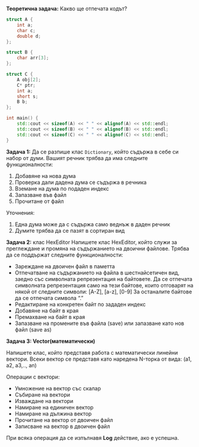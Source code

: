 **Теоретична задача:** Какво ще отпечата кодът?

```c++
struct A {
	int a;
	char c;
	double d;
};

struct B {
	char arr[3];
};

struct C {
	A obj[2];
	C* ptr;
	int a;
	short s;
	B b;
};

int main() {
	std::cout << sizeof(A) << " " << alignof(A) << std::endl;
	std::cout << sizeof(B) << " " << alignof(B) << std::endl;
	std::cout << sizeof(C) << " " << alignof(C) << std::endl;
}
```

**Задача 1:** Да се разпише клас `Dictionary`, който съдържа в себе си набор от думи. Вашият речник трябва да има следните функционалности:
1)	Добавяне на нова дума
2)	Проверка дали дадена дума се съдържа в речника
3)	Вземане на дума по подаден индекс
4)	Запазване във файл
5)	Прочитане от файл

Уточнения:
1)	Една дума може да с съдържа само веднъж в даден речник
2)	Думите трябва да се пазят в сортиран вид


**Задача 2:** клас HexEditor
Напишете клас HexEditor, който служи за преглеждане и промяна на съдържанието на двоични файлове. 
Трябва да се поддържат следните функционалности:
-	Зареждане на двоичен файл в паметта
-	Отпечатване на съдържанието на файла в шестнайсетичен вид, заедно със символната репрезентация на байтовете. Да се отпечата символната репрезентация само на тези байтове, които отговарят на някой от следните символи: [A-Z], [a-z], [0-9]
За останалите байтове да се отпечата символа “.”
-	Редактиране на конкретен байт по зададен индекс
-	Добавяне на байт в края
-	Премахване на байт в края
-	Запазване на промените във файла (save) или запазване като нов файл (save as)


**Задача 3: Vector(математически)**

Напишете клас, който представя работа с математически линейни вектори. Всеки вектор се представя като наредена N-торка от вида: (a1, a2, a3,.., an)

Операции с вектори:
- Умножение на вектор със скалар
- Събиране на вектори
- Изваждане на вектори
- Намиране на единичен вектор
- Намиране на дължина вектор
- Прочитане на вектор от двоичен файл
- Записване на вектор в двоичен файл

При всяка операция да се изпълнавя **Log** действие, ако е успешна.